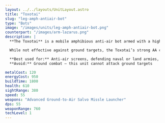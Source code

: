 ```yaml
---
layout: ../../layouts/UnitLayout.astro
title: "Toxotai"
slug: "leg-amph-antiair-bot"
type: "Bots"
image: "/images/units/leg-amph-antiair-bot.png"
counterpart: "/images/arm-lazarus.png"
description: |
  **The Toxotai** is a mobile amphibious anti-air bot armed with a high-range salvo missile launcher. Capable of defending both land and water units, it’s crucial for fending off early air raids, gunships, and bombers during tech transitions or expansion phases.

  While not effective against ground targets, the Toxotai’s strong AA coverage and amphibious mobility make it an auto-include in any mixed Legion force. Be sure to include at least one in every army group to avoid surprise air losses.

  **Best used for:** Anti-air screens, defending naval or land armies, escorting constructors  
  **Avoid:** Ground combat — this unit cannot attack ground targets

metalCost: 120
energyCost: 950
buildTime: 1800
health: 610
sightRange: 380
speed: 55
weapons: "Advanced Ground-to-Air Salvo Missle Launcher"
dps: 55
weaponRange: 760
techLevel: 1
---
```

